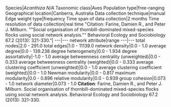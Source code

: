 Species|*Acanthiza N/A*
Taxonomic class|Aves
Population type|free-ranging
Geographical location|Canberra, Australia
Data collection technique|manual 
Edge weight type|frequency
Time span of data collection|2 months
Time resolution of data collection|real time
"Citation: Farine, Damien R., and Peter J. Milburn. ""Social organisation of thornbill-dominated mixed-species flocks using social network analysis."" Behavioral Ecology and Sociobiology 67.2 (2013): 321-330."|
---|---
network attribute|range
---|---
total nodes|2.0 - 291.0
total edges|1.0 - 11139.0
network density|0.0 - 1.0
average degree|0.0 - 139.238
degree heterogeneity|0.0 - 1.934
degree assortativity|-1.0 - 1.0
average betweenness centrality (unweighted)|0.0 - 0.333
average betweenness centrality (weighted)|0.0 - 0.333
average clustering coefficient (unweighted)|0.0 - 1.0
average clustering coefficient (weighted)|0.0 - 1.0
Newman modularity|0.0 - 0.817
maximum modularity|0.0 - 0.896
relative modularity|0.0 - 0.939
group cohesion|0.073 - 1.0
network diameter|0.073 - 1.0
**Citation**: Farine, Damien R., and Peter J. Milburn. 
Social organisation of thornbill-dominated mixed-species flocks using social network analysis.
 Behavioral Ecology and Sociobiology 67.2 (2013): 321-330.